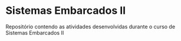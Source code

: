# Sistemas Embarcados II <br/>

<p>Repositório contendo as atividades desenvolvidas durante o curso de Sistemas Embarcados II</p>

